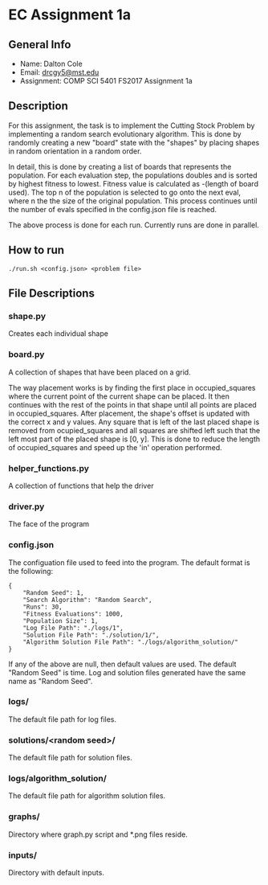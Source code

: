 # EC Assignment 1a

## General Info

* Name: Dalton Cole
* Email: drcgy5@mst.edu
* Assignment: COMP SCI 5401 FS2017 Assignment 1a

## Description

For this assignment, the task is to implement the Cutting Stock Problem by implementing a random search evolutionary algorithm. This is done by randomly creating a new "board" state with the "shapes" by placing shapes in random orientation in a random order.

In detail, this is done by creating a list of boards that represents the population. For each evaluation step, the populations doubles and is sorted by highest fitness to lowest. Fitness value is calculated as -(length of board used). The top n of the population is selected to go onto the next eval, where n the the size of the original population. This process continues until the number of evals specified in the config.json file is reached.

The above process is done for each run. Currently runs are done in parallel. 

## How to run
```
./run.sh <config.json> <problem file>
```

## File Descriptions

### shape.py

Creates each individual shape

### board.py

A collection of shapes that have been placed on a grid.

The way placement works is by finding the first place in  occupied_squares where the current point of the current shape can be placed. It then continues with the rest of the points in that shape until all points are placed in occupied_squares. After placement, the shape's offset is updated with the correct x and y values. Any square that is left of the last placed shape is removed from ocupied_squares and all squares are shifted left such that the left most part of the placed shape is [0, y]. This is done to reduce the length of occupied_squares and speed up the 'in' operation performed.

### helper_functions.py

A collection of functions that help the driver

### driver.py

The face of the program

### config.json

The configuation file used to feed into the program. The default format is the following:
```
{
	"Random Seed": 1,
	"Search Algorithm": "Random Search",
	"Runs": 30,
	"Fitness Evaluations": 1000,
	"Population Size": 1,
	"Log File Path": "./logs/1",
	"Solution File Path": "./solution/1/",
	"Algorithm Solution File Path": "./logs/algorithm_solution/"
}
```

If any of the above are null, then default values are used. The default "Random Seed" is time. Log and solution files generated have the same name as "Random Seed".

### logs/

The default file path for log files.

### solutions/\<random seed\>/

The default file path for solution files.

### logs/algorithm_solution/

The default file path for algorithm solution files.

### graphs/

Directory where graph.py script and *.png files reside.

### inputs/

Directory with default inputs.